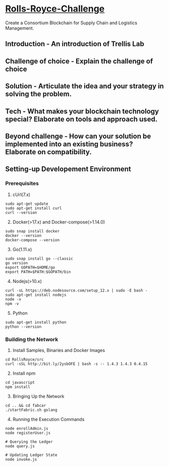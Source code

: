 # [Rolls-Royce-Challenge](https://www.rolls-royce-blockchain-innovation-challenge.com/challenges)

Create a Consortium Blockchain for Supply Chain and Logistics Management.

## Introduction - An introduction of Trellis Lab

## Challenge of choice - Explain the challenge of choice

## Solution - Articulate the idea and your strategy in solving the problem.

## Tech - What makes your blockchain technology special? Elaborate on tools and approach used.

## Beyond challenge - How can your solution be implemented into an existing business? Elaborate on compatibility.

## Setting-up Developement Environment
### Prerequisites
1. cUrl(7.x)
```
sudo apt-get update
sudo apt-get install curl
curl --version
```
2. Docker(>17.x) and Docker-compose(>1.14.0) 
```
sudo snap install docker
docker --version
docker-compose --version
```
3. Go(1.11.x)
```
sudo snap install go --classic
go version
export GOPATH=$HOME/go
export PATH=$PATH:$GOPATH/bin
```
4. Nodejs(>10.x)
```
curl -sL https://deb.nodesource.com/setup_12.x | sudo -E bash -
sudo apt-get install nodejs
node -v
npm -v
```
5. Python
```
sudo apt-get install python
python --version
```
### Building the Network
1. Install Samples, Binaries and Docker Images
```
cd RollsRoyce/src
curl -sSL http://bit.ly/2ysbOFE | bash -s -- 1.4.3 1.4.3 0.4.15
```

2. Install npm
```
cd javascript
npm install
```

3. Bringing Up the Network
```
cd .. && cd fabcar
./startFabric.sh golang
```

4. Running the Execution Commands
```
node enrollAdmin.js
node registerUser.js

# Querying the Ledger
node query.js

# Updating Ledger State
node invoke.js
```
